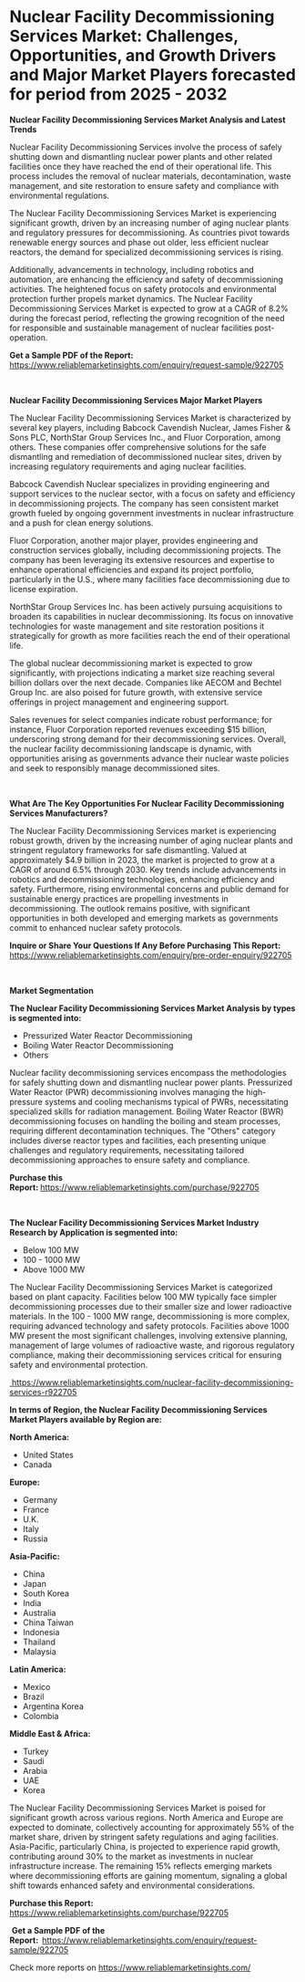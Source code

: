 <p><h1>Nuclear Facility Decommissioning Services Market: Challenges, Opportunities, and Growth Drivers and Major Market Players forecasted for period from 2025 - 2032</h1></p><p><strong>Nuclear Facility Decommissioning Services Market Analysis and Latest Trends</strong></p>
<p><p>Nuclear Facility Decommissioning Services involve the process of safely shutting down and dismantling nuclear power plants and other related facilities once they have reached the end of their operational life. This process includes the removal of nuclear materials, decontamination, waste management, and site restoration to ensure safety and compliance with environmental regulations. </p><p>The Nuclear Facility Decommissioning Services Market is experiencing significant growth, driven by an increasing number of aging nuclear plants and regulatory pressures for decommissioning. As countries pivot towards renewable energy sources and phase out older, less efficient nuclear reactors, the demand for specialized decommissioning services is rising. </p><p>Additionally, advancements in technology, including robotics and automation, are enhancing the efficiency and safety of decommissioning activities. The heightened focus on safety protocols and environmental protection further propels market dynamics. The Nuclear Facility Decommissioning Services Market is expected to grow at a CAGR of 8.2% during the forecast period, reflecting the growing recognition of the need for responsible and sustainable management of nuclear facilities post-operation.</p></p>
<p><strong>Get a Sample PDF of the Report:&nbsp;</strong> <a href="https://www.reliablemarketinsights.com/enquiry/request-sample/922705?utm_campaign=2667&utm_medium=2&utm_source=Github&utm_content=ia&utm_term=07032025&utm_id=nuclear-facility-decommissioning-services">https://www.reliablemarketinsights.com/enquiry/request-sample/922705</a></p>
<p>&nbsp;</p>
<p><strong>Nuclear Facility Decommissioning Services Major Market Players</strong></p>
<p><p>The Nuclear Facility Decommissioning Services Market is characterized by several key players, including Babcock Cavendish Nuclear, James Fisher & Sons PLC, NorthStar Group Services Inc., and Fluor Corporation, among others. These companies offer comprehensive solutions for the safe dismantling and remediation of decommissioned nuclear sites, driven by increasing regulatory requirements and aging nuclear facilities.</p><p>Babcock Cavendish Nuclear specializes in providing engineering and support services to the nuclear sector, with a focus on safety and efficiency in decommissioning projects. The company has seen consistent market growth fueled by ongoing government investments in nuclear infrastructure and a push for clean energy solutions.</p><p>Fluor Corporation, another major player, provides engineering and construction services globally, including decommissioning projects. The company has been leveraging its extensive resources and expertise to enhance operational efficiencies and expand its project portfolio, particularly in the U.S., where many facilities face decommissioning due to license expiration.</p><p>NorthStar Group Services Inc. has been actively pursuing acquisitions to broaden its capabilities in nuclear decommissioning. Its focus on innovative technologies for waste management and site restoration positions it strategically for growth as more facilities reach the end of their operational life.</p><p>The global nuclear decommissioning market is expected to grow significantly, with projections indicating a market size reaching several billion dollars over the next decade. Companies like AECOM and Bechtel Group Inc. are also poised for future growth, with extensive service offerings in project management and engineering support.</p><p>Sales revenues for select companies indicate robust performance; for instance, Fluor Corporation reported revenues exceeding $15 billion, underscoring strong demand for their decommissioning services. Overall, the nuclear facility decommissioning landscape is dynamic, with opportunities arising as governments advance their nuclear waste policies and seek to responsibly manage decommissioned sites.</p></p>
<p>&nbsp;</p>
<p><strong>What Are The Key Opportunities For Nuclear Facility Decommissioning Services Manufacturers?</strong></p>
<p><p>The Nuclear Facility Decommissioning Services market is experiencing robust growth, driven by the increasing number of aging nuclear plants and stringent regulatory frameworks for safe dismantling. Valued at approximately $4.9 billion in 2023, the market is projected to grow at a CAGR of around 6.5% through 2030. Key trends include advancements in robotics and decommissioning technologies, enhancing efficiency and safety. Furthermore, rising environmental concerns and public demand for sustainable energy practices are propelling investments in decommissioning. The outlook remains positive, with significant opportunities in both developed and emerging markets as governments commit to enhanced nuclear safety protocols.</p></p>
<p><strong>Inquire or Share Your Questions If Any Before Purchasing This Report:</strong> <a href="https://www.reliablemarketinsights.com/enquiry/pre-order-enquiry/922705?utm_campaign=2667&utm_medium=2&utm_source=Github&utm_content=ia&utm_term=07032025&utm_id=nuclear-facility-decommissioning-services">https://www.reliablemarketinsights.com/enquiry/pre-order-enquiry/922705</a></p>
<p>&nbsp;</p>
<p><strong>Market Segmentation</strong></p>
<p><strong>The Nuclear Facility Decommissioning Services Market Analysis by types is segmented into:</strong></p>
<p><ul><li>Pressurized Water Reactor Decommissioning</li><li>Boiling Water Reactor Decommissioning</li><li>Others</li></ul></p>
<p><p>Nuclear facility decommissioning services encompass the methodologies for safely shutting down and dismantling nuclear power plants. Pressurized Water Reactor (PWR) decommissioning involves managing the high-pressure systems and cooling mechanisms typical of PWRs, necessitating specialized skills for radiation management. Boiling Water Reactor (BWR) decommissioning focuses on handling the boiling and steam processes, requiring different decontamination techniques. The "Others" category includes diverse reactor types and facilities, each presenting unique challenges and regulatory requirements, necessitating tailored decommissioning approaches to ensure safety and compliance.</p></p>
<p><strong>Purchase this Report:&nbsp;</strong><a href="https://www.reliablemarketinsights.com/purchase/922705?utm_campaign=2667&utm_medium=2&utm_source=Github&utm_content=ia&utm_term=07032025&utm_id=nuclear-facility-decommissioning-services">https://www.reliablemarketinsights.com/purchase/922705</a></p>
<p>&nbsp;</p>
<p><strong>The Nuclear Facility Decommissioning Services Market Industry Research by Application is segmented into:</strong></p>
<p><ul><li>Below 100 MW</li><li>100 - 1000 MW</li><li>Above 1000 MW</li></ul></p>
<p><p>The Nuclear Facility Decommissioning Services Market is categorized based on plant capacity. Facilities below 100 MW typically face simpler decommissioning processes due to their smaller size and lower radioactive materials. In the 100 - 1000 MW range, decommissioning is more complex, requiring advanced technology and safety protocols. Facilities above 1000 MW present the most significant challenges, involving extensive planning, management of large volumes of radioactive waste, and rigorous regulatory compliance, making their decommissioning services critical for ensuring safety and environmental protection.</p></p>
<p><a href="https://www.reliablemarketinsights.com/nuclear-facility-decommissioning-services-r922705?utm_campaign=2667&utm_medium=2&utm_source=Github&utm_content=ia&utm_term=07032025&utm_id=nuclear-facility-decommissioning-services">&nbsp;https://www.reliablemarketinsights.com/nuclear-facility-decommissioning-services-r922705</a></p>
<p><strong>In terms of Region, the Nuclear Facility Decommissioning Services Market Players available by Region are:</strong></p>
<p>
    <p> <strong> North America: </strong>
        <ul>
            <li>United States</li>
            <li>Canada</li>
        </ul>
        </p> 
    <p> <strong> Europe: </strong>
        <ul>
            <li>Germany</li>
            <li>France</li>
            <li>U.K.</li>
            <li>Italy</li>
            <li>Russia</li>
        </ul>
        </p> 
    <p> <strong> Asia-Pacific: </strong>
        <ul>
            <li>China</li>
            <li>Japan</li>
            <li>South Korea</li>
            <li>India</li>
            <li>Australia</li>
            <li>China Taiwan</li>
            <li>Indonesia</li>
            <li>Thailand</li>
            <li>Malaysia</li>
        </ul>
        </p> 
    <p> <strong> Latin America: </strong>
        <ul>
            <li>Mexico</li>
            <li>Brazil</li>
            <li>Argentina Korea</li>
            <li>Colombia</li>
        </ul>
        </p> 
    <p> <strong> Middle East & Africa: </strong>
        <ul>
            <li>Turkey</li>
            <li>Saudi</li>
            <li>Arabia</li>
            <li>UAE</li>
            <li>Korea</li>
        </ul>
    </p>
    </p>
<p><p>The Nuclear Facility Decommissioning Services Market is poised for significant growth across various regions. North America and Europe are expected to dominate, collectively accounting for approximately 55% of the market share, driven by stringent safety regulations and aging facilities. Asia-Pacific, particularly China, is projected to experience rapid growth, contributing around 30% to the market as investments in nuclear infrastructure increase. The remaining 15% reflects emerging markets where decommissioning efforts are gaining momentum, signaling a global shift towards enhanced safety and environmental considerations.</p></p>
<p><strong>Purchase this Report: </strong><a href="https://www.reliablemarketinsights.com/purchase/922705?utm_campaign=2667&utm_medium=2&utm_source=Github&utm_content=ia&utm_term=07032025&utm_id=nuclear-facility-decommissioning-services">https://www.reliablemarketinsights.com/purchase/922705</a></p>
<p>&nbsp;<strong>Get a Sample PDF of the Report:&nbsp;&nbsp;</strong><a href="https://www.reliablemarketinsights.com/enquiry/request-sample/922705?utm_campaign=2667&utm_medium=2&utm_source=Github&utm_content=ia&utm_term=07032025&utm_id=nuclear-facility-decommissioning-services">https://www.reliablemarketinsights.com/enquiry/request-sample/922705</a></p>
<p><strong></strong></p>
<p>Check more reports on <a href="https://www.reliablemarketinsights.com/?utm_campaign=2667&utm_medium=2&utm_source=Github&utm_content=ia&utm_term=07032025&utm_id=nuclear-facility-decommissioning-services">https://www.reliablemarketinsights.com/</a></p>